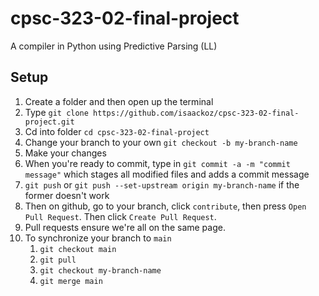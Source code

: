 # cpsc-323-02-final-project
A compiler in Python using Predictive Parsing (LL)

## Setup
1. Create a folder and then open up the terminal
2. Type `git clone https://github.com/isaackoz/cpsc-323-02-final-project.git`
3. Cd into folder `cd cpsc-323-02-final-project`
4. Change your branch to your own `git checkout -b my-branch-name`
5. Make your changes
6. When you're ready to commit, type in `git commit -a -m "commit message"` which stages all modified files and adds a commit message
7. `git push` or `git push --set-upstream origin my-branch-name` if the former doesn't work
8. Then on github, go to your branch, click `contribute`, then press `Open Pull Request`. Then click `Create Pull Request`.
9. Pull requests ensure we're all on the same page.
10. To synchronize your branch to `main`  
    1. `git checkout main`
    2. `git pull`
    3. `git checkout my-branch-name`
    4. `git merge main`
